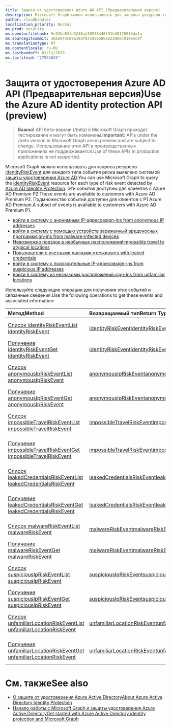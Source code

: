 ```yaml
---
title: Защита от удостоверения Azure AD API (Предварительная версия)
description: Microsoft Graph можно использовать для запроса ресурсов identityRiskEvent для каждого типа события риска выявлено системой защиты удостоверения Azure AD. Эти события доступны для клиентов с Azure AD Premium P2. Подмножество событий доступен для клиентов с P1 Azure AD Premium.
author: cloudhandler
localization_priority: Normal
ms.prod: security
ms.openlocfilehash: 9c92be83fd3248ad10578446f91b38176913da1a
ms.sourcegitcommit: 36be044c89a19af84c93e586e22200ec919e4c9f
ms.translationtype: MT
ms.contentlocale: ru-RU
ms.lasthandoff: 01/12/2019
ms.locfileid: "27953625"
---
```

# <a name="use-the-azure-ad-identity-protection-api-preview"></a><span data-ttu-id="1c6d0-105">Защита от удостоверения Azure AD API (Предварительная версия)</span><span class="sxs-lookup"><span data-stu-id="1c6d0-105">Use the Azure AD identity protection API (preview)</span></span>

> <span data-ttu-id="1c6d0-106">**Важно!** API бета-версии (/beta) в Microsoft Graph проходят тестирование и могут быть изменены.</span><span class="sxs-lookup"><span data-stu-id="1c6d0-106">**Important:** APIs under the /beta version in Microsoft Graph are in preview and are subject to change.</span></span> <span data-ttu-id="1c6d0-107">Использование этих API в производственных приложениях не поддерживается.</span><span class="sxs-lookup"><span data-stu-id="1c6d0-107">Use of these APIs in production applications is not supported.</span></span>

<span data-ttu-id="1c6d0-108">Microsoft Graph можно использовать для запроса ресурсов [identityRiskEvent](identityriskevent.md) для каждого типа события риска выявлено системой [защиты удостоверения Azure AD](https://docs.microsoft.com/en-us/azure/active-directory/active-directory-identityprotection).</span><span class="sxs-lookup"><span data-stu-id="1c6d0-108">You can use Microsoft Graph to query the [identityRiskEvent](identityriskevent.md) resource for each type of risk event detected by [Azure AD Identity Protection](https://docs.microsoft.com/en-us/azure/active-directory/active-directory-identityprotection).</span></span> <span data-ttu-id="1c6d0-109">Эти события доступны для клиентов с Azure AD Premium P2.</span><span class="sxs-lookup"><span data-stu-id="1c6d0-109">These events are available to customers with Azure AD Premium P2.</span></span> <span data-ttu-id="1c6d0-110">Подмножество событий доступен для клиентов с P1 Azure AD Premium.</span><span class="sxs-lookup"><span data-stu-id="1c6d0-110">A subset of events is available to customers with Azure AD Premium P1.</span></span>

* [<span data-ttu-id="1c6d0-111">войти в систему с анонимным IP-адресов</span><span class="sxs-lookup"><span data-stu-id="1c6d0-111">sign-ins from anonymous IP addresses</span></span>](anonymousipriskevent.md)
* [<span data-ttu-id="1c6d0-112">войти в систему с помощью устройств зараженный вредоносных программ</span><span class="sxs-lookup"><span data-stu-id="1c6d0-112">sign-ins from malware-infected devices</span></span>](malwareriskevent.md)
* [<span data-ttu-id="1c6d0-113">Невозможно поездок в необычных расположений</span><span class="sxs-lookup"><span data-stu-id="1c6d0-113">impossible travel to atypical locations</span></span>](impossibletravelriskevent.md)
* [<span data-ttu-id="1c6d0-114">Пользователи с учетными данными утечки</span><span class="sxs-lookup"><span data-stu-id="1c6d0-114">users with leaked credentials</span></span>](leakedcredentialsriskevent.md)
* [<span data-ttu-id="1c6d0-115">войти в систему с подозрительные IP-адресов</span><span class="sxs-lookup"><span data-stu-id="1c6d0-115">sign-ins from suspicious IP addresses</span></span>](suspiciousipriskevent.md)
* [<span data-ttu-id="1c6d0-116">войти в систему из незнакомы расположений.</span><span class="sxs-lookup"><span data-stu-id="1c6d0-116">sign-ins from unfamiliar locations</span></span>](unfamiliarlocationriskevent.md)

<span data-ttu-id="1c6d0-117">Используйте следующие операции для получения этих событий и связанные сведения:</span><span class="sxs-lookup"><span data-stu-id="1c6d0-117">Use the following operations to get these events and associated information:</span></span>

| <span data-ttu-id="1c6d0-118">Метод</span><span class="sxs-lookup"><span data-stu-id="1c6d0-118">Method</span></span>           | <span data-ttu-id="1c6d0-119">Возвращаемый тип</span><span class="sxs-lookup"><span data-stu-id="1c6d0-119">Return Type</span></span>    |<span data-ttu-id="1c6d0-120">Описание</span><span class="sxs-lookup"><span data-stu-id="1c6d0-120">Description</span></span>|
|:---------------|:--------|:----------|
|[<span data-ttu-id="1c6d0-121">Список identityRiskEvent</span><span class="sxs-lookup"><span data-stu-id="1c6d0-121">List identityRiskEvent</span></span>](../api/identityriskevent-get.md) |[<span data-ttu-id="1c6d0-122">identityRiskEvent</span><span class="sxs-lookup"><span data-stu-id="1c6d0-122">identityRiskEvent</span></span>](identityriskevent.md)| <span data-ttu-id="1c6d0-123">Получение коллекции identityRiskEvent.</span><span class="sxs-lookup"><span data-stu-id="1c6d0-123">Get identityRiskEvent collection.</span></span> |
|[<span data-ttu-id="1c6d0-124">Получение identityRiskEvent</span><span class="sxs-lookup"><span data-stu-id="1c6d0-124">Get identityRiskEvent</span></span>](../api/identityriskevent-get.md) |[<span data-ttu-id="1c6d0-125">identityRiskEvent</span><span class="sxs-lookup"><span data-stu-id="1c6d0-125">identityRiskEvent</span></span>](identityriskevent.md)| <span data-ttu-id="1c6d0-126">Получите объект identityRiskEvent.</span><span class="sxs-lookup"><span data-stu-id="1c6d0-126">Get identityRiskEvent object.</span></span> |
|[<span data-ttu-id="1c6d0-127">Список anonymousIpRiskEvent</span><span class="sxs-lookup"><span data-stu-id="1c6d0-127">List anonymousIpRiskEvent</span></span>](../api/anonymousipriskevent-get.md) |[<span data-ttu-id="1c6d0-128">anonymousIpRiskEvent</span><span class="sxs-lookup"><span data-stu-id="1c6d0-128">anonymousIpRiskEvent</span></span>](anonymousipriskevent.md)| <span data-ttu-id="1c6d0-129">Получение коллекции anonymousIpRiskEvent.</span><span class="sxs-lookup"><span data-stu-id="1c6d0-129">Get anonymousIpRiskEvent collection.</span></span> |
|[<span data-ttu-id="1c6d0-130">Получение anonymousIpRiskEvent</span><span class="sxs-lookup"><span data-stu-id="1c6d0-130">Get anonymousIpRiskEvent</span></span>](../api/anonymousipriskevent-get.md) |[<span data-ttu-id="1c6d0-131">anonymousIpRiskEvent</span><span class="sxs-lookup"><span data-stu-id="1c6d0-131">anonymousIpRiskEvent</span></span>](anonymousipriskevent.md)| <span data-ttu-id="1c6d0-132">Получите объект anonymousIpRiskEvent.</span><span class="sxs-lookup"><span data-stu-id="1c6d0-132">Get anonymousIpRiskEvent object.</span></span> |
|[<span data-ttu-id="1c6d0-133">Список impossibleTravelRiskEvent</span><span class="sxs-lookup"><span data-stu-id="1c6d0-133">List impossibleTravelRiskEvent</span></span>](../api/impossibletravelriskevent-get.md) |[<span data-ttu-id="1c6d0-134">impossibleTravelRiskEvent</span><span class="sxs-lookup"><span data-stu-id="1c6d0-134">impossibleTravelRiskEvent</span></span>](impossibletravelriskevent.md)| <span data-ttu-id="1c6d0-135">Получение коллекции impossibleTravelRiskEvent.</span><span class="sxs-lookup"><span data-stu-id="1c6d0-135">Get impossibleTravelRiskEvent collection.</span></span> |
|[<span data-ttu-id="1c6d0-136">Получение impossibleTravelRiskEvent</span><span class="sxs-lookup"><span data-stu-id="1c6d0-136">Get impossibleTravelRiskEvent</span></span>](../api/impossibletravelriskevent-get.md) |[<span data-ttu-id="1c6d0-137">impossibleTravelRiskEvent</span><span class="sxs-lookup"><span data-stu-id="1c6d0-137">impossibleTravelRiskEvent</span></span>](impossibletravelriskevent.md)| <span data-ttu-id="1c6d0-138">Получите объект impossibleTravelRiskEvent.</span><span class="sxs-lookup"><span data-stu-id="1c6d0-138">Get impossibleTravelRiskEvent object.</span></span> |
|[<span data-ttu-id="1c6d0-139">Список leakedCredentialsRiskEvent</span><span class="sxs-lookup"><span data-stu-id="1c6d0-139">List leakedCredentialsRiskEvent</span></span>](../api/leakedcredentialsriskevent-get.md) |[<span data-ttu-id="1c6d0-140">leakedCredentialsRiskEvent</span><span class="sxs-lookup"><span data-stu-id="1c6d0-140">leakedCredentialsRiskEvent</span></span>](leakedcredentialsriskevent.md)| <span data-ttu-id="1c6d0-141">Получение коллекции leakedCredentialsRiskEvent.</span><span class="sxs-lookup"><span data-stu-id="1c6d0-141">Get leakedCredentialsRiskEvent collection.</span></span> |
|[<span data-ttu-id="1c6d0-142">Получение leakedCredentialsRiskEvent</span><span class="sxs-lookup"><span data-stu-id="1c6d0-142">Get leakedCredentialsRiskEvent</span></span>](../api/leakedcredentialsriskevent-get.md) |[<span data-ttu-id="1c6d0-143">leakedCredentialsRiskEvent</span><span class="sxs-lookup"><span data-stu-id="1c6d0-143">leakedCredentialsRiskEvent</span></span>](leakedcredentialsriskevent.md)| <span data-ttu-id="1c6d0-144">Получите объект leakedCredentialsRiskEvent.</span><span class="sxs-lookup"><span data-stu-id="1c6d0-144">Get leakedCredentialsRiskEvent object.</span></span> |
|[<span data-ttu-id="1c6d0-145">Список malwareRiskEvent</span><span class="sxs-lookup"><span data-stu-id="1c6d0-145">List malwareRiskEvent</span></span>](../api/malwareriskevent-get.md) |[<span data-ttu-id="1c6d0-146">malwareRiskEvent</span><span class="sxs-lookup"><span data-stu-id="1c6d0-146">malwareRiskEvent</span></span>](malwareriskevent.md)| <span data-ttu-id="1c6d0-147">Получение коллекции malwareRiskEvent.</span><span class="sxs-lookup"><span data-stu-id="1c6d0-147">Get malwareRiskEvent collection.</span></span> |
|[<span data-ttu-id="1c6d0-148">Получение malwareRiskEvent</span><span class="sxs-lookup"><span data-stu-id="1c6d0-148">Get malwareRiskEvent</span></span>](../api/malwareriskevent-get.md) |[<span data-ttu-id="1c6d0-149">malwareRiskEvent</span><span class="sxs-lookup"><span data-stu-id="1c6d0-149">malwareRiskEvent</span></span>](malwareriskevent.md)| <span data-ttu-id="1c6d0-150">Получите объект malwareRiskEvent.</span><span class="sxs-lookup"><span data-stu-id="1c6d0-150">Get malwareRiskEvent object.</span></span> |
|[<span data-ttu-id="1c6d0-151">Список suspiciousIpRiskEvent</span><span class="sxs-lookup"><span data-stu-id="1c6d0-151">List suspiciousIpRiskEvent</span></span>](../api/suspiciousipriskevent-get.md) |[<span data-ttu-id="1c6d0-152">suspiciousIpRiskEvent</span><span class="sxs-lookup"><span data-stu-id="1c6d0-152">suspiciousIpRiskEvent</span></span>](suspiciousipriskevent.md)| <span data-ttu-id="1c6d0-153">Получение коллекции suspiciousIpRiskEvent.</span><span class="sxs-lookup"><span data-stu-id="1c6d0-153">Get suspiciousIpRiskEvent collection.</span></span> |
|[<span data-ttu-id="1c6d0-154">Получение suspiciousIpRiskEvent</span><span class="sxs-lookup"><span data-stu-id="1c6d0-154">Get suspiciousIpRiskEvent</span></span>](../api/suspiciousipriskevent-get.md) |[<span data-ttu-id="1c6d0-155">suspiciousIpRiskEvent</span><span class="sxs-lookup"><span data-stu-id="1c6d0-155">suspiciousIpRiskEvent</span></span>](suspiciousipriskevent.md)| <span data-ttu-id="1c6d0-156">Получите объект suspiciousIpRiskEvent.</span><span class="sxs-lookup"><span data-stu-id="1c6d0-156">Get suspiciousIpRiskEvent object.</span></span> |
|[<span data-ttu-id="1c6d0-157">Список unfamiliarLocationRiskEvent</span><span class="sxs-lookup"><span data-stu-id="1c6d0-157">List unfamiliarLocationRiskEvent</span></span>](../api/unfamiliarlocationriskevent-get.md) |[<span data-ttu-id="1c6d0-158">unfamiliarLocationRiskEvent</span><span class="sxs-lookup"><span data-stu-id="1c6d0-158">unfamiliarLocationRiskEvent</span></span>](unfamiliarlocationriskevent.md)| <span data-ttu-id="1c6d0-159">Получение коллекции unfamiliarLocationRiskEvent.</span><span class="sxs-lookup"><span data-stu-id="1c6d0-159">Get unfamiliarLocationRiskEvent collection.</span></span> |
|[<span data-ttu-id="1c6d0-160">Получение unfamiliarLocationRiskEvent</span><span class="sxs-lookup"><span data-stu-id="1c6d0-160">Get unfamiliarLocationRiskEvent</span></span>](../api/unfamiliarlocationriskevent-get.md) |[<span data-ttu-id="1c6d0-161">unfamiliarLocationRiskEvent</span><span class="sxs-lookup"><span data-stu-id="1c6d0-161">unfamiliarLocationRiskEvent</span></span>](unfamiliarlocationriskevent.md)| <span data-ttu-id="1c6d0-162">Получите объект unfamiliarLocationRiskEvent.</span><span class="sxs-lookup"><span data-stu-id="1c6d0-162">Get unfamiliarLocationRiskEvent object.</span></span> |

# <a name="see-also"></a><span data-ttu-id="1c6d0-163">См. также</span><span class="sxs-lookup"><span data-stu-id="1c6d0-163">See also</span></span>

* [<span data-ttu-id="1c6d0-164">О защите от удостоверения Azure Active Directory</span><span class="sxs-lookup"><span data-stu-id="1c6d0-164">About Azure Active Directory Identity Protection</span></span>](https://docs.microsoft.com/en-us/azure/active-directory/active-directory-identityprotection)
* [<span data-ttu-id="1c6d0-165">Начало работы с Microsoft Graph и защиты удостоверения Azure Active Directory</span><span class="sxs-lookup"><span data-stu-id="1c6d0-165">Get started with Azure Active Directory identity protection and Microsoft Graph</span></span>](https://docs.microsoft.com/en-us/azure/active-directory/active-directory-identityprotection-graph-getting-started)
